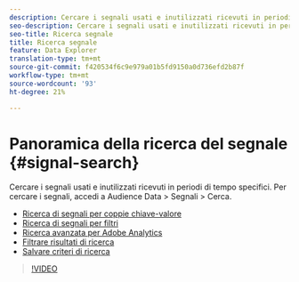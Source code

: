 ```yaml
---
description: Cercare i segnali usati e inutilizzati ricevuti in periodi di tempo specifici. Per cercare i segnali, accedi a Audience Data > Segnali > Cerca.
seo-description: Cercare i segnali usati e inutilizzati ricevuti in periodi di tempo specifici. Per cercare i segnali, accedi a Audience Data > Segnali > Cerca.
seo-title: Ricerca segnale
title: Ricerca segnale
feature: Data Explorer
translation-type: tm+mt
source-git-commit: f420534f6c9e979a01b5fd9150a0d736efd2b87f
workflow-type: tm+mt
source-wordcount: '93'
ht-degree: 21%

---
```



# Panoramica della ricerca del segnale {#signal-search}

Cercare i segnali usati e inutilizzati ricevuti in periodi di tempo specifici. Per cercare i segnali, accedi a Audience Data > Segnali > Cerca.

* [Ricerca di segnali per coppie chiave-valore](/help/using/features/data-explorer/data-explorer-signals-search/data-explorer-search-pairs.md)
* [Ricerca di segnali per filtri](/help/using/features/data-explorer/data-explorer-signals-search/data-explorer-search-filters.md)
* [Ricerca avanzata per Adobe Analytics](/help/using/features/data-explorer/data-explorer-signals-search/data-explorer-search-analytics.md)
* [Filtrare risultati di ricerca](/help/using/features/data-explorer/data-explorer-signals-search/data-explorer-filter-results.md)
* [Salvare criteri di ricerca](/help/using/features/data-explorer/data-explorer-signals-search/data-explorer-save-search.md)

>[!VIDEO](https://video.tv.adobe.com/v/25148/)
